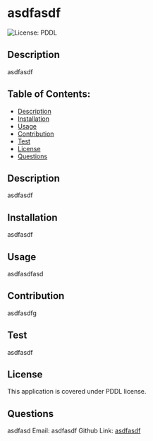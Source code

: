 # asdfasdf

![License: PDDL](https://img.shields.io/badge/License-PDDL-blue.svg)


## Description
asdfasdf

## Table of Contents:
- [Description](#description)
- [Installation](#installation)
- [Usage](#usage)
- [Contribution](#contribution)
- [Test](#test)
- [License](#license)
- [Questions](#questions)

## Description
asdfasdf

## Installation
asdfasdf

## Usage
asdfasdfasd

## Contribution
asdfasdfg

## Test
asdfasdf

## License
This application is covered under PDDL license.

## Questions
asdfasd
Email:
asdfasdf
Github Link:
[asdfasdf](https://github.com/asdfasdf)
